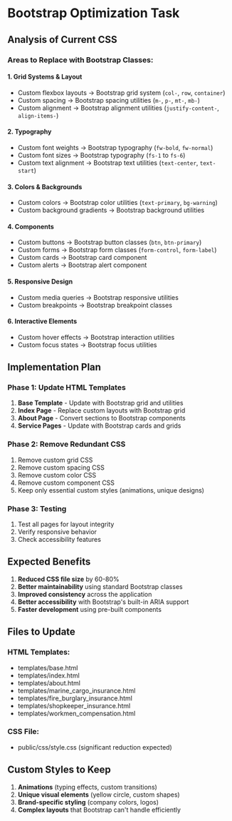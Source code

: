 # Bootstrap Optimization Task

## Analysis of Current CSS

### Areas to Replace with Bootstrap Classes:

#### 1. **Grid Systems & Layout**
- Custom flexbox layouts → Bootstrap grid system (`col-`, `row`, `container`)
- Custom spacing → Bootstrap spacing utilities (`m-`, `p-`, `mt-`, `mb-`)
- Custom alignment → Bootstrap alignment utilities (`justify-content-`, `align-items-`)

#### 2. **Typography**
- Custom font weights → Bootstrap typography (`fw-bold`, `fw-normal`)
- Custom font sizes → Bootstrap typography (`fs-1` to `fs-6`)
- Custom text alignment → Bootstrap text utilities (`text-center`, `text-start`)

#### 3. **Colors & Backgrounds**
- Custom colors → Bootstrap color utilities (`text-primary`, `bg-warning`)
- Custom background gradients → Bootstrap background utilities

#### 4. **Components**
- Custom buttons → Bootstrap button classes (`btn`, `btn-primary`)
- Custom forms → Bootstrap form classes (`form-control`, `form-label`)
- Custom cards → Bootstrap card component
- Custom alerts → Bootstrap alert component

#### 5. **Responsive Design**
- Custom media queries → Bootstrap responsive utilities
- Custom breakpoints → Bootstrap breakpoint classes

#### 6. **Interactive Elements**
- Custom hover effects → Bootstrap interaction utilities
- Custom focus states → Bootstrap focus utilities

## Implementation Plan

### Phase 1: Update HTML Templates
1. **Base Template** - Update with Bootstrap grid and utilities
2. **Index Page** - Replace custom layouts with Bootstrap grid
3. **About Page** - Convert sections to Bootstrap components
4. **Service Pages** - Update with Bootstrap cards and grids

### Phase 2: Remove Redundant CSS
1. Remove custom grid CSS
2. Remove custom spacing CSS
3. Remove custom color CSS
4. Remove custom component CSS
5. Keep only essential custom styles (animations, unique designs)

### Phase 3: Testing
1. Test all pages for layout integrity
2. Verify responsive behavior
3. Check accessibility features

## Expected Benefits

1. **Reduced CSS file size** by 60-80%
2. **Better maintainability** using standard Bootstrap classes
3. **Improved consistency** across the application
4. **Better accessibility** with Bootstrap's built-in ARIA support
5. **Faster development** using pre-built components

## Files to Update

### HTML Templates:
- templates/base.html
- templates/index.html
- templates/about.html
- templates/marine_cargo_insurance.html
- templates/fire_burglary_insurance.html
- templates/shopkeeper_insurance.html
- templates/workmen_compensation.html

### CSS File:
- public/css/style.css (significant reduction expected)

## Custom Styles to Keep

1. **Animations** (typing effects, custom transitions)
2. **Unique visual elements** (yellow circle, custom shapes)
3. **Brand-specific styling** (company colors, logos)
4. **Complex layouts** that Bootstrap can't handle efficiently

